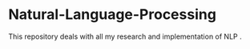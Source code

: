 # Natural-Language-Processing
This repository deals with all my research and implementation of NLP .
